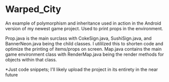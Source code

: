 # Warped_City
An example of polymorphism and inheritance used in action in the Android version of my newest game project. Used to print props in the environment. 

Prop.java is the main surclass with CokeSign.java, SushiSign.java, and BannerNeon.java being the child classes. I utililzed this to shorten code and optimize the printing
of items/props on screen. Map.java contains the main game environment class with RenderMap.java being the render methods for objects within that class.

*Just code snippets; I'll likely upload the project in its entirety in the near future
